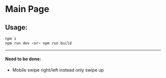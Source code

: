 # Main Page

## Usage:

```bash
npm i
npm run dev <or> npm run build
```
---
#### Need to be done:
- Mobile swipe right/left instead only swipe up
